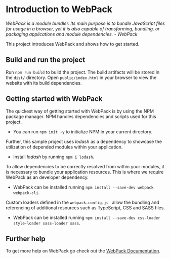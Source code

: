 # Introduction to WebPack

*WebPack is a module bundler. Its main purpose is to bundle JavaScript files for usage in a browser, yet it is also capable of transforming, bundling, or packaging applications and module dependencies. - WebPack* 

This project introduces WebPack and shows how to get started.

## Build and run the project

Run `npm run build` to build the project. The build artifacts will be stored in the `dist/` directory. Open `public/index.html` in your browser to view the website with its build dependencies.

## Getting started with WebPack

The quickest way of getting started with WebPack is by using the NPM package manager. NPM handles dependencies and scripts used for this project. 

- You can run `npm init -y` to initialize NPM in your current directory.

Further, this sample project uses *lodash* as a dependency to showcase the utilization of  depended modules within your application.

- Install *lodash* by running `npm i lodash`.

To allow dependencies to be correctly resolved from within your modules, it is necessary to bundle your application resources. This is where we require WebPack as an developer dependency.

- WebPack can be installed running `npm install --save-dev webpack webpack-cli`.

Custom loaders defined in the `webpack.config.js ` allow the bundling and referencing of additional resources such as TypeScript, CSS and SASS files.

- WebPack can be installed running `npm install --save-dev css-loader style-loader sass-loader sass`.

## Further help

To get more help on WebPack go check out the [WebPack Documentation](https://webpack.js.org/concepts/).
